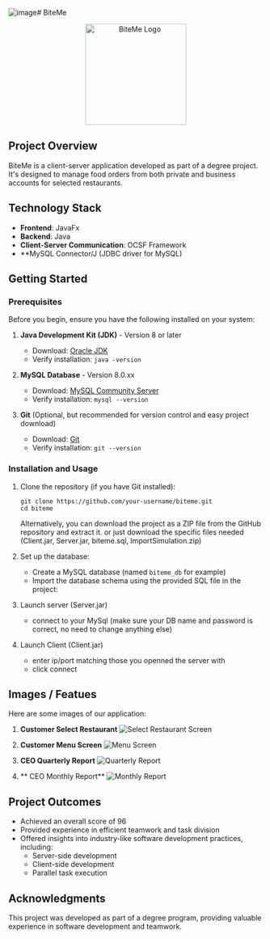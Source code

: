 ![image](https://github.com/user-attachments/assets/630d204b-9246-4775-b2e5-8ea8c2e15b32)# BiteMe
<p align="center">
  <img src="https://github.com/user-attachments/assets/3853b632-c2da-4e3f-a768-fbcad23f0120" alt="BiteMe Logo" width="200"/>
</p>

## Project Overview
BiteMe is a client-server application developed as part of a degree project. It's designed to manage food orders from both private and business accounts for selected restaurants.

## Technology Stack
- **Frontend**: JavaFx
- **Backend**: Java
- **Client-Server Communication**: OCSF Framework
- **MySQL Connector/J (JDBC driver for MySQL)

## Getting Started

### Prerequisites

Before you begin, ensure you have the following installed on your system:

1. **Java Development Kit (JDK)** - Version 8 or later
   - Download: [Oracle JDK](https://www.oracle.com/java/technologies/javase-jdk11-downloads.html)
   - Verify installation: `java -version`

2. **MySQL Database** - Version 8.0.xx
   - Download: [MySQL Community Server](https://dev.mysql.com/downloads/mysql/)
   - Verify installation: `mysql --version`

3. **Git** (Optional, but recommended for version control and easy project download)
   - Download: [Git](https://git-scm.com/downloads)
   - Verify installation: `git --version`

### Installation and Usage

1. Clone the repository (if you have Git installed):
   ```
   git clone https://github.com/your-username/biteme.git
   cd biteme
   ```
   Alternatively, you can download the project as a ZIP file from the GitHub repository and extract it.
   or just download the specific files needed (Client.jar, Server.jar, biteme.sql, ImportSimulation.zip)

3. Set up the database:
   - Create a MySQL database (named `biteme_db` for example)
   - Import the database schema using the provided SQL file in the project:

4. Launch server (Server.jar)
   - connect to your MySql (make sure your DB name and password is correct, no need to change anything else)

5. Launch Client (Client.jar)
   - enter ip/port matching those you openned the server with
   - click connect

## Images / Featues
Here are some images of our application:

1. **Customer Select Restaurant**
   ![Select Restaurant Screen](https://github.com/user-attachments/assets/bf7c923b-b06e-463d-afc3-0b0da7f3ee4a)

2. **Customer Menu Screen**
   ![Menu Screen](https://github.com/user-attachments/assets/3c8ae75b-c9c1-45e7-983a-4ca943ceb148)

3. **CEO Quarterly Report**
   ![Quarterly Report](https://github.com/user-attachments/assets/7fbc0329-33cb-4b92-a869-fc36268b58ae)

4. ** CEO Monthly Report**
   ![Monthly Report](https://github.com/user-attachments/assets/bfd0bcf4-9e94-442d-882a-3650b5f9dd6d)

## Project Outcomes
- Achieved an overall score of 96
- Provided experience in efficient teamwork and task division
- Offered insights into industry-like software development practices, including:
  - Server-side development
  - Client-side development
  - Parallel task execution

## Acknowledgments
This project was developed as part of a degree program, providing valuable experience in software development and teamwork.
